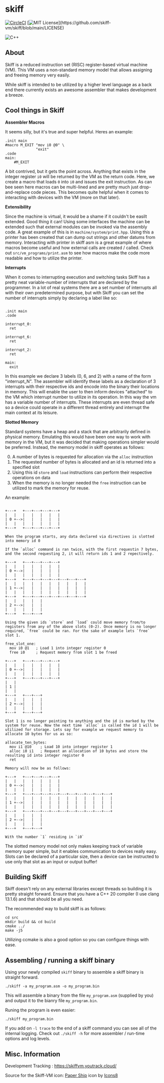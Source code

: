 # skiff
[![CircleCI](https://circleci.com/gh/astroskiff/skiff/tree/main.svg?style=svg)](https://circleci.com/gh/skiff-vm/skiff/tree/main)
[![MIT License](https://img.shields.io/apm/l/atomic-design-ui.svg?)](https://github.com/skiff-vm/skiff/blob/main/LICENSE)

![C++](https://img.shields.io/badge/c++-%2300599C.svg?style=for-the-badge&logo=c%2B%2B&logoColor=white)

## About

Skiff is a reduced instruction set (RISC) register-based virtual machine (VM). This VM uses a non-standard memory model that allows
assigning and freeing memory very easily. 

While skiff is intended to be utilized by a higher level language
as a back end there currently exists an awesome assembler that makes development a breeze.

## Cool things in Skiff

**Assembler Macros**

It seems silly, but it's true and super helpful. Heres an example: 

```
.init main
#macro M_EXIT "mov i0 @0" \
              "exit"
.code
main:
	#M_EXIT
```

A bit contrived, but it gets the point across. Anything that exists in the integer register `i0` will be returned by the VM as the return code. Here, we create a macro that loads `0` into `i0` and issues the exit instruction. As can bee seen here macros can be multi-lined and are pretty much just drop-and-replace code pieces. This becomes quite
helpful when it comes to interacting with devices with the VM (more on that later).

**Extensibility**

Since the machine is virtual, it would be a shame if it couldn't be easilt extended. Good thing it can! Using some interfaces the machine can
be extended such that external modules can be invoked via the assembly code. A great example of this is in `machine/system/print.hpp`. Using this
a printer has been created that can dump out strings and other datums from memory. Interacting with printer in skiff asm is a great example of where macros become useful and how external calls are created / called. Check out `src/vm_programs/print.asm` to see how macros make the code more readable and how to utilize the printer.

**Interrupts**

When it comes to interrupting execution and switching tasks Skiff has a pretty neat variable-number of interrupts that are declared by the programmer. In a lot of real systems there are a set number of interrupts all with their own predetermined purpose, but with Skiff you can set the number of interrupts simply by declaring a label like so:

```

.init main
.code

interrupt_0:
  ret

interrupt_6:
  ret

interrupt_2:
  ret

main:
  exit

```

In this example we declare 3 labels (0, 6, and 2) with a name of the form "interrupt_N". The assembler will identify these labels as a declaration of 3 interrupts with their respective ids and encode into the binary their locations in memory. This will enable the user to then
inform devices "attached" to the VM which interrupt number to utilize in its operation. In this way the vm has a variable number of interrupts. These interrupts are even thread safe so a device could operate in a different thread entirely and interrupt the main context at its leisure. 

**Slotted Memory**

Standard systems have a heap and a stack that are arbitrarily defined in physical memory. Emulating this would have been one way to work with memory in the VM, but it was decided that making operations simpler would be preferred. Instead, the memory model in skiff operates as follows:

0) A number of bytes is requested for allocation via the `alloc` instruction
1) The requested number of bytes is allocated and an id is returned into a specified slot
2) Using this id `store` and `load` instructions can perform their respective operations on data
3) When the memory is no longer needed the `free` instruction can be utilized to mark the memory for reuse.

An example:

```

+---+   +---+---+---+---+
|   |   |   |   |   |   |
| 0 +-->|   |   |   |   |
|   |   |   |   |   |   |
+---+   +---+---+---+---+

When the program starts, any data declared via directives is slotted into memory id 0

If the `alloc` command is ran twice, with the first requestin 7 bytes, and the second requesting 2, it will return ids 1 and 2 repectively.

+---+   +---+---+---+---+
|   |   |   |   |   |   |
| 0 +-->|   |   |   |   |
|   |   |   |   |   |   |
+---+   +---+---+---+---+---+---+---+
|   |   |   |   |   |   |   |   |   |
| 1 +-->|   |   |   |   |   |   |   |
|   |   |   |   |   |   |   |   |   |
+---+   +---+---+---+---+---+---+---+
|   |   |   |   |
| 2 +-->|   |   |
|   |   |   |   |
+---+   +---+---+

Using the given ids `store` and `load` could move memory from/to registers from any of the above slots (0-2). Once memory is no longer required, `free` could be ran. For the sake of example lets `free` slot 1.

free_slot_one:
  mov i0 @1   ; Load 1 into integer register 0
  free i0     ; Request memory from slot 1 be freed

+---+   +---+---+---+---+
|   |   |   |   |   |   |
| 0 +-->|   |   |   |   |
|   |   |   |   |   |   |
+---+   +---+---+---+---+
|   |
| 1 |
|   |
+---+   +---+---+
|   |   |   |   |
| 2 +-->|   |   |
|   |   |   |   |
+---+   +---+---+

Slot 1 is no longer pointing to anything and the id is marked by the system for reuse. Now the next time `alloc` is called the id 1 will be utilized for storage. Lets say for example we request memory to allocate 10 bytes for us as so:

allocate_ten_bytes:
  mov i1 @10    ; Load 10 into integer register 1
  alloc i0 i1   ; Request an allocation of 10 bytes and store the resulting id into integer register 0
  ret

Memory will now be as follows:

+---+   +---+---+---+---+
|   |   |   |   |   |   |
| 0 +-->|   |   |   |   |
|   |   |   |   |   |   |
+---+   +---+---+---+---+---+---+---+---+---+---+
|   |   |   |   |   |   |   |   |   |   |   |   |
| 1 +-->|   |   |   |   |   |   |   |   |   |   |
|   |   |   |   |   |   |   |   |   |   |   |   |
+---+   +---+---+---+---+---+---+---+---+---+---+
|   |   |   |   |
| 2 +-->|   |   |
|   |   |   |   |
+---+   +---+---+

With the number `1` residing in `i0`

```

The slotted memory model not only makes keeping track of variable memory super simple, but it enables communication to devices really easy.
Slots can be declared of a particular size, then a device can be instructed to use only that slot as an input or output buffer!


## Building Skiff

Skiff doesn't rely on any external libraries except threads so building it is pretty straight forward. Ensure that you have a C++ 20 compiler (I use clang 13.1.6) and that should be all you need.

The recommended way to build skiff is as follows:
```
cd src
mkdir build && cd build
cmake ../
make -j5
```

Utilizing ccmake is also a good option so you can configure things with ease. 


## Assembling / running a skiff binary

Using your newly compiled `skiff` binary to assemble a skiff binary is straight forward. 

`./skiff -a my_program.asm -o my_program.bin` 

This will assemble a binary from the file `my_program.asm` (supplied by you) and output it to the bianry file `my_program.bin`.

Runing the program is even easier:

`./skiff my_program.bin`


If you add on `-l trace` to the end of a skiff command you can see all of the internal logging. 
Check out `./skiff -h` for more assembler / run-time options and log levels.


## Misc. Information

Development Tracking : https://skiffvm.youtrack.cloud/

Source for the Skiff-VM icon: <a target="_blank" href="https://icons8.com/icon/VLNrBkECYkdq/paper-ship">Paper Ship</a> icon by <a target="_blank" href="https://icons8.com">Icons8</a>
